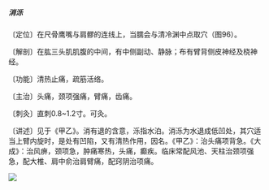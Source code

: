 ##### 消泺

〔定位〕在尺骨鹰嘴与肩髎的连线上，当臑会与清冷渊中点取穴（图96）。

〔解剖〕在肱三头肌肌腹的中间，有中侧副动、静脉；布有臂背侧皮神经及桡神经。

〔功能〕清热止痛，疏筋活络。

〔主治〕头痛，颈项强痛，臂痛，齿痛。

〔刺灸〕直刺0.8~1.2寸。可灸。

〔讲述〕见于《甲乙》。消有退的含意，泺指水泊。消泺为水退成低凹处，其穴适当上臂内旋时，是处有凹陷，又有清热作用，因名。《甲乙》：治头痛项背急。《大成》：治风痹，颈项急，肿痛寒热，头痛，癫疾。临床常配风池、天柱治颈项强急，配大椎、肩中俞治肩臂痛，配窍阴治项痛。

![](img/图96.jpg)
